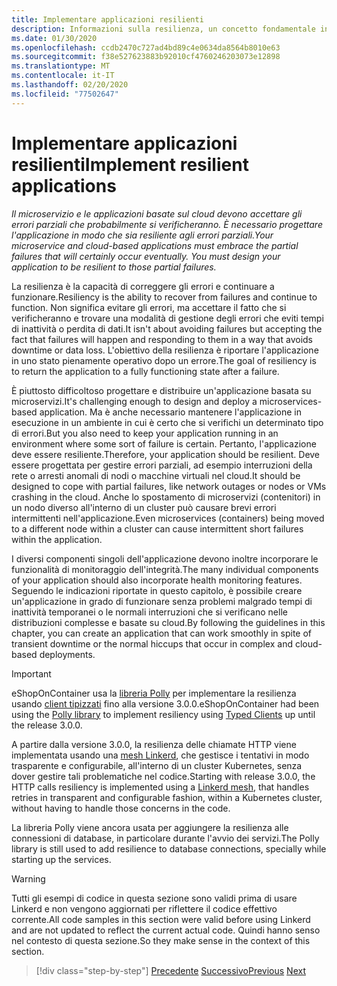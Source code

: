 ```yaml
---
title: Implementare applicazioni resilienti
description: Informazioni sulla resilienza, un concetto fondamentale in un'architettura di microservizi. Quando si verificano, è necessario saper gestire correttamente gli errori temporanei.
ms.date: 01/30/2020
ms.openlocfilehash: ccdb2470c727ad4bd89c4e0634da8564b8010e63
ms.sourcegitcommit: f38e527623883b92010cf4760246203073e12898
ms.translationtype: MT
ms.contentlocale: it-IT
ms.lasthandoff: 02/20/2020
ms.locfileid: "77502647"
---
```

# <a name="implement-resilient-applications"></a><span data-ttu-id="e68c7-104">Implementare applicazioni resilienti</span><span class="sxs-lookup"><span data-stu-id="e68c7-104">Implement resilient applications</span></span>

<span data-ttu-id="e68c7-105">*Il microservizio e le applicazioni basate sul cloud devono accettare gli errori parziali che probabilmente si verificheranno. È necessario progettare l'applicazione in modo che sia resiliente agli errori parziali.*</span><span class="sxs-lookup"><span data-stu-id="e68c7-105">*Your microservice and cloud-based applications must embrace the partial failures that will certainly occur eventually. You must design your application to be resilient to those partial failures.*</span></span>

<span data-ttu-id="e68c7-106">La resilienza è la capacità di correggere gli errori e continuare a funzionare.</span><span class="sxs-lookup"><span data-stu-id="e68c7-106">Resiliency is the ability to recover from failures and continue to function.</span></span> <span data-ttu-id="e68c7-107">Non significa evitare gli errori, ma accettare il fatto che si verificheranno e trovare una modalità di gestione degli errori che eviti tempi di inattività o perdita di dati.</span><span class="sxs-lookup"><span data-stu-id="e68c7-107">It isn't about avoiding failures but accepting the fact that failures will happen and responding to them in a way that avoids downtime or data loss.</span></span> <span data-ttu-id="e68c7-108">L'obiettivo della resilienza è riportare l'applicazione in uno stato pienamente operativo dopo un errore.</span><span class="sxs-lookup"><span data-stu-id="e68c7-108">The goal of resiliency is to return the application to a fully functioning state after a failure.</span></span>

<span data-ttu-id="e68c7-109">È piuttosto difficoltoso progettare e distribuire un'applicazione basata su microservizi.</span><span class="sxs-lookup"><span data-stu-id="e68c7-109">It's challenging enough to design and deploy a microservices-based application.</span></span> <span data-ttu-id="e68c7-110">Ma è anche necessario mantenere l'applicazione in esecuzione in un ambiente in cui è certo che si verifichi un determinato tipo di errori.</span><span class="sxs-lookup"><span data-stu-id="e68c7-110">But you also need to keep your application running in an environment where some sort of failure is certain.</span></span> <span data-ttu-id="e68c7-111">Pertanto, l'applicazione deve essere resiliente.</span><span class="sxs-lookup"><span data-stu-id="e68c7-111">Therefore, your application should be resilient.</span></span> <span data-ttu-id="e68c7-112">Deve essere progettata per gestire errori parziali, ad esempio interruzioni della rete o arresti anomali di nodi o macchine virtuali nel cloud.</span><span class="sxs-lookup"><span data-stu-id="e68c7-112">It should be designed to cope with partial failures, like network outages or nodes or VMs crashing in the cloud.</span></span> <span data-ttu-id="e68c7-113">Anche lo spostamento di microservizi (contenitori) in un nodo diverso all'interno di un cluster può causare brevi errori intermittenti nell'applicazione.</span><span class="sxs-lookup"><span data-stu-id="e68c7-113">Even microservices (containers) being moved to a different node within a cluster can cause intermittent short failures within the application.</span></span>

<span data-ttu-id="e68c7-114">I diversi componenti singoli dell'applicazione devono inoltre incorporare le funzionalità di monitoraggio dell'integrità.</span><span class="sxs-lookup"><span data-stu-id="e68c7-114">The many individual components of your application should also incorporate health monitoring features.</span></span> <span data-ttu-id="e68c7-115">Seguendo le indicazioni riportate in questo capitolo, è possibile creare un'applicazione in grado di funzionare senza problemi malgrado tempi di inattività temporanei o le normali interruzioni che si verificano nelle distribuzioni complesse e basate su cloud.</span><span class="sxs-lookup"><span data-stu-id="e68c7-115">By following the guidelines in this chapter, you can create an application that can work smoothly in spite of transient downtime or the normal hiccups that occur in complex and cloud-based deployments.</span></span>

>[!IMPORTANT]
> <span data-ttu-id="e68c7-116">eShopOnContainer usa la [libreria Polly](http://www.thepollyproject.org/) per implementare la resilienza usando [client tipizzati](./use-httpclientfactory-to-implement-resilient-http-requests.md) fino alla versione 3.0.0.</span><span class="sxs-lookup"><span data-stu-id="e68c7-116">eShopOnContainer had been using the [Polly library](http://www.thepollyproject.org/) to implement resiliency using [Typed Clients](./use-httpclientfactory-to-implement-resilient-http-requests.md) up until the release 3.0.0.</span></span>
>
> <span data-ttu-id="e68c7-117">A partire dalla versione 3.0.0, la resilienza delle chiamate HTTP viene implementata usando una [mesh Linkerd](https://linkerd.io/), che gestisce i tentativi in modo trasparente e configurabile, all'interno di un cluster Kubernetes, senza dover gestire tali problematiche nel codice.</span><span class="sxs-lookup"><span data-stu-id="e68c7-117">Starting with release 3.0.0, the HTTP calls resiliency is implemented using a [Linkerd mesh](https://linkerd.io/), that handles retries in transparent and configurable fashion, within a Kubernetes cluster, without having to handle those concerns in the code.</span></span>
>
> <span data-ttu-id="e68c7-118">La libreria Polly viene ancora usata per aggiungere la resilienza alle connessioni di database, in particolare durante l'avvio dei servizi.</span><span class="sxs-lookup"><span data-stu-id="e68c7-118">The Polly library is still used to add resilience to database connections, specially while starting up the services.</span></span>

>[!WARNING]
> <span data-ttu-id="e68c7-119">Tutti gli esempi di codice in questa sezione sono validi prima di usare Linkerd e non vengono aggiornati per riflettere il codice effettivo corrente.</span><span class="sxs-lookup"><span data-stu-id="e68c7-119">All code samples in this section were valid before using Linkerd and are not updated to reflect the current actual code.</span></span> <span data-ttu-id="e68c7-120">Quindi hanno senso nel contesto di questa sezione.</span><span class="sxs-lookup"><span data-stu-id="e68c7-120">So they make sense in the context of this section.</span></span>

>[!div class="step-by-step"]
><span data-ttu-id="e68c7-121">[Precedente](../microservice-ddd-cqrs-patterns/microservice-application-layer-implementation-web-api.md)
>[Successivo](handle-partial-failure.md)</span><span class="sxs-lookup"><span data-stu-id="e68c7-121">[Previous](../microservice-ddd-cqrs-patterns/microservice-application-layer-implementation-web-api.md)
[Next](handle-partial-failure.md)</span></span>
